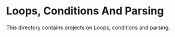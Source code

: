 # Loops, Conditions And Parsing

This directory contains projects on Loops, conditions and parsing.
